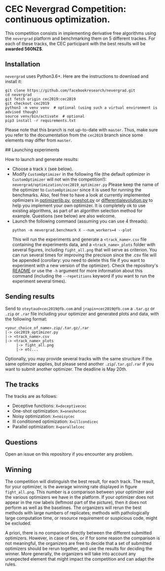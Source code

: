 # CEC Nevergrad Competition: continuous optimization.

This competition consists in implementing derivative free algorithms using the `nevergrad` platform and benchmarking them on 5 different trackes. For each of these tracks, the CEC participant with the best results will be **awarded 560NZ$**.

## Installation

`nevergrad` uses Python3.6+. Here are the instructions to download and install it:

```
git clone https://github.com/facebookresearch/nevergrad.git
cd nevergrad
git fetch origin cec2019:cec2019
git checkout cec2019
python3 -m venv venv  # optional (using such a virtual environment is advised though)
source venv/bin/activate  # optional
pip3 install -r requirements.txt
```

Please note that this branch is not up-to-date with `master`. Thus, make sure you refer to the documentation from the `cec2019` branch since some elements may differ from `master`.

## Launching experiments

How to launch and generate results:
 - Choose a track `X` (see below).
 - Modify `CustomOptimizer` in the following file  (the default optimizer in `CustomOptimizer` will not win the competition!):
   `nevergrad/optimization/cec2019_optimizer.py` Please keep the name of the optimizer to `CustomOptimizer` since it is used
   for running the benchmarks. Also, feel free to have a look at currently implemented optimizers in
   [optimizerlib.py](../nevergrad/optimization/optimizerlib.py), [oneshot.py](../nevergrad/optimization/oneshot.py)
   or [differentialevolution.py](../nevergrad/optimization/differentialevolution.py) to help you implement your own optimizer.
   It is completely ok to use existing algorithms, as part of an algorithm selection method for example.
   Questions (see below) are also welcome.
 - Launch the following command (assuming you can use 4 threads):
   ```
   python -m nevergrad.benchmark X --num_workers=4 --plot
   ```
   This will run the experiments and generate a `<track_name>.csv` file containing the experiments data,
   and a `<track_name>_plots` folder with several figures, including  `fight_all.png` that will serve as criterion.
   You can run several times for improving the precision since the .csv file will be appended
   (corollary: you need to delete this file if you want to experiment with a new version of the optimizer).
   Check the repository's [README](../README.md) or use the `-h` argument for more information about this command
   (including the `--repetitions` keyword if you want to run the experiment several times).

## Sending results

Send to `oteytaud+cec2019@fb.com` and `jrapin+cec2019@fb.com` a `.tar.gz` or `.zip` or `.rar` file including your optimizer and generated plots and data, with the following format:
```
<your_choice_of_name>.zip/.tar.gz/.rar
|-> cec2019_optimizer.py
|-> <track_name>.csv
|-> <track_name>_plots
     |-> fight_all.png
     |-> etc...
```
Optionally, you may provide several tracks with the same structure if the same optimizer applies, but please send another
`.zip`/`.tar.gz`/`.rar` if you want to submit another optimizer.
The deadline is May 20th.

## The tracks

The tracks are as follows:
 - Deceptive functions: `X=deceptivecec`
 - One-shot optimization: `X=oneshotcec`
 - Noisy optimization: `X=noisycec`
 - Ill conditioned optimization: `X=illcondicec`
 - Parallel optimization: `X=parallelcec`

## Questions
Open an issue on this repository if you encounter any problem.

## Winning
The competition will distinguish the best result, for each track. The result, for your optimizer, is the average
winning rate displayed in figure `fight_all.png`. This number is a comparison between your optimizer and the
various optimizers we have in the platform. If your optimizer does not appear in the row labels
(leftmost part of the picture), then it does not perform as well as the baselines.
The organizers will rerun the best methods with large numbers of replicates; methods with pathologically
large computation time, or resource requirement or suspicious code, might be excluded.

A priori, there is no comparison directly between the different submitted optimizers.
However, in case of ties, or if for some reason the comparison is not meaningful,
the organizers are free to decide that a set of submitted optimizers should be rerun together,
and use the results for deciding the winner. More generally, the organizers will take
into account any unexpected element that might impact the competition and can adapt the rules.




